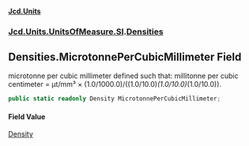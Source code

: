 #### [Jcd.Units](index 'index')
### [Jcd.Units.UnitsOfMeasure.SI](Jcd.Units.UnitsOfMeasure.SI 'Jcd.Units.UnitsOfMeasure.SI').[Densities](Densities 'Jcd.Units.UnitsOfMeasure.SI.Densities')

## Densities.MicrotonnePerCubicMillimeter Field

microtonne per cubic millimeter defined such that: millitonne per cubic centimeter = μt/mm³ ×
(1.0/1000.0)/((1.0/10.0)*(1.0/10.0)*(1.0/10.0)).

```csharp
public static readonly Density MicrotonnePerCubicMillimeter;
```

#### Field Value
[Density](Density 'Jcd.Units.UnitTypes.Density')